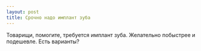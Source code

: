 ```yaml
---
layout: post 
title: Срочно надо имплант зуба 
--- 
```

Товарищи, помогите, требуется имплант зуба. Желательно побыстрее и подешевле. Есть варианты?